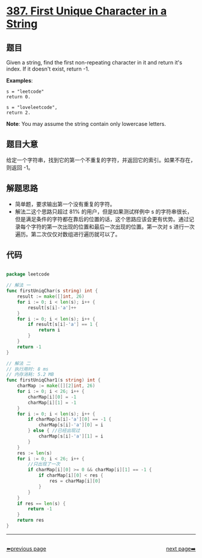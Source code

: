 # [387. First Unique Character in a String](https://leetcode.com/problems/first-unique-character-in-a-string/)

## 题目

Given a string, find the first non-repeating character in it and return it's index. If it doesn't exist, return -1.

**Examples**:

    s = "leetcode"
    return 0.
    
    s = "loveleetcode",
    return 2.

**Note**: You may assume the string contain only lowercase letters.



## 题目大意

给定一个字符串，找到它的第一个不重复的字符，并返回它的索引。如果不存在，则返回 -1。


## 解题思路

- 简单题，要求输出第一个没有重复的字符。
- 解法二这个思路只超过 81% 的用户，但是如果测试样例中 s 的字符串很长，但是满足条件的字符都在靠后的位置的话，这个思路应该会更有优势。通过记录每个字符的第一次出现的位置和最后一次出现的位置。第一次对 s 进行一次遍历。第二次仅仅对数组进行遍历就可以了。


## 代码

```go

package leetcode

// 解法 一
func firstUniqChar(s string) int {
	result := make([]int, 26)
	for i := 0; i < len(s); i++ {
		result[s[i]-'a']++
	}
	for i := 0; i < len(s); i++ {
		if result[s[i]-'a'] == 1 {
			return i
		}
	}
	return -1
}

// 解法 二
// 执行用时: 8 ms
// 内存消耗: 5.2 MB
func firstUniqChar1(s string) int {
	charMap := make([][2]int, 26)
	for i := 0; i < 26; i++ {
		charMap[i][0] = -1
		charMap[i][1] = -1
	}
	for i := 0; i < len(s); i++ {
		if charMap[s[i]-'a'][0] == -1 {
			charMap[s[i]-'a'][0] = i
		} else { //已经出现过
			charMap[s[i]-'a'][1] = i
		}
	}
	res := len(s)
	for i := 0; i < 26; i++ {
		//只出现了一次
		if charMap[i][0] >= 0 && charMap[i][1] == -1 {
			if charMap[i][0] < res {
				res = charMap[i][0]
			}
		}
	}
	if res == len(s) {
		return -1
	}
	return res
}

```



----------------------------------------------
<div style="display: flex;justify-content: space-between;align-items: center;">
<p><a href="https://books.halfrost.com/leetcode/ChapterFour/0300~0399/0386.Lexicographical-Numbers/">⬅️previous page</a></p>
<p><a href="https://books.halfrost.com/leetcode/ChapterFour/0300~0399/0389.Find-the-Difference/">next page➡️</a></p>
</div>
